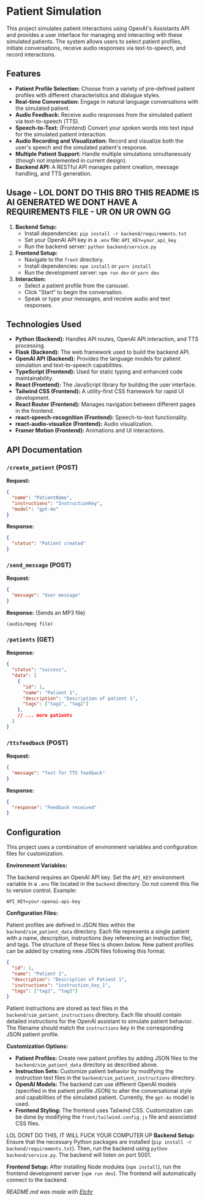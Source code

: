 # Patient Simulation
This project simulates patient interactions using OpenAI's Assistants API and provides a user interface for managing and interacting with these simulated patients.  The system allows users to select patient profiles, initiate conversations, receive audio responses via text-to-speech, and record interactions.

## Features
* **Patient Profile Selection:** Choose from a variety of pre-defined patient profiles with different characteristics and dialogue styles.
* **Real-time Conversation:** Engage in natural language conversations with the simulated patient.
* **Audio Feedback:**  Receive audio responses from the simulated patient via text-to-speech (TTS).
* **Speech-to-Text:** (Frontend) Convert your spoken words into text input for the simulated patient interaction.
* **Audio Recording and Visualization:** Record and visualize both the user's speech and the simulated patient's response.
* **Multiple Patient Support:** Handle multiple simulations simultaneously (though not implemented in current design).
* **Backend API:**  A RESTful API manages patient creation, message handling, and TTS generation.

## Usage - LOL DONT DO THIS BRO THIS README IS AI GENERATED WE DONT HAVE A REQUIREMENTS FILE - UR ON UR OWN GG
1. **Backend Setup:**
    * Install dependencies: `pip install -r backend/requirements.txt`
    * Set your OpenAI API key in a `.env` file: `API_KEY=your_api_key`
    * Run the backend server: `python backend/service.py`
2. **Frontend Setup:**
    * Navigate to the `front` directory.
    * Install dependencies: `npm install` or `yarn install`
    * Run the development server: `npm run dev` or `yarn dev`
3. **Interaction:**
    * Select a patient profile from the carousel.
    * Click "Start" to begin the conversation.
    * Speak or type your messages, and receive audio and text responses.

## Technologies Used
* **Python (Backend):**  Handles API routes, OpenAI API interaction, and TTS processing.
* **Flask (Backend):** The web framework used to build the backend API.
* **OpenAI API (Backend):** Provides the language models for patient simulation and text-to-speech capabilities.
* **TypeScript (Frontend):** Used for static typing and enhanced code maintainability.
* **React (Frontend):**  The JavaScript library for building the user interface.
* **Tailwind CSS (Frontend):**  A utility-first CSS framework for rapid UI development.
* **React Router (Frontend):**  Manages navigation between different pages in the frontend.
* **react-speech-recognition (Frontend):** Speech-to-text functionality.
* **react-audio-visualize (Frontend):** Audio visualization.
* **Framer Motion (Frontend):** Animations and UI interactions.

## API Documentation
### `/create_patient` (POST)

**Request:**

```json
{
  "name": "PatientName",
  "instructions": "InstructionKey",
  "model": "gpt-4o" 
}
```

**Response:**

```json
{
  "status": "Patient created"
}
```

### `/send_message` (POST)

**Request:**

```json
{
  "message": "User message"
}
```

**Response:** (Sends an MP3 file)

```
(audio/mpeg file)
```

### `/patients` (GET)

**Response:**

```json
{
  "status": "success",
  "data": [
    {
      "id": 1,
      "name": "Patient 1",
      "description": "Description of patient 1",
      "tags": ["tag1", "tag2"]
    },
    // ... more patients
  ]
}
```

### `/ttsfeedback` (POST)

**Request:**

```json
{
  "message": "Text for TTS feedback"
}
```

**Response:**

```json
{
  "response": "Feedback received"
}
```

## Configuration
This project uses a combination of environment variables and configuration files for customization.

**Environment Variables:**

The backend requires an OpenAI API key.  Set the `API_KEY` environment variable in a `.env` file located in the `backend` directory.  Do not commit this file to version control.  Example:

```
API_KEY=your-openai-api-key
```

**Configuration Files:**

Patient profiles are defined in JSON files within the `backend/sim_patient_data` directory. Each file represents a single patient with a name, description, instructions (key referencing an instruction file), and tags.  The structure of these files is shown below.  New patient profiles can be added by creating new JSON files following this format.

```json
{
  "id": 1,
  "name": "Patient 1",
  "description": "Description of Patient 1",
  "instructions": "instruction_key_1",
  "tags": ["tag1", "tag2"]
}
```

Patient instructions are stored as text files in the `backend/sim_patient_instructions` directory.  Each file should contain detailed instructions for the OpenAI assistant to simulate patient behavior. The filename should match the `instructions` key in the corresponding JSON patient profile.

**Customization Options:**

* **Patient Profiles:** Create new patient profiles by adding JSON files to the `backend/sim_patient_data` directory as described above.
* **Instruction Sets:** Customize patient behavior by modifying the instruction text files in the `backend/sim_patient_instructions` directory.
* **OpenAI Models:** The backend can use different OpenAI models (specified in the patient profile JSON) to alter the conversational style and capabilities of the simulated patient.  Currently, the `gpt-4o` model is used.
* **Frontend Styling:** The frontend uses Tailwind CSS.  Customization can be done by modifying the `front/tailwind.config.js` file and associated CSS files.

LOL DONT DO THIS, IT WILL FUCK YOUR COMPUTER UP
**Backend Setup:**  Ensure that the necessary Python packages are installed (`pip install -r backend/requirements.txt`). Then, run the backend using `python backend/service.py`. The backend will listen on port 5001.

**Frontend Setup:**  After installing Node modules (`npm install`), run the frontend development server (`npm run dev`). The frontend will automatically connect to the backend.

*README.md was made with [Etchr](https://etchr.dev)*
